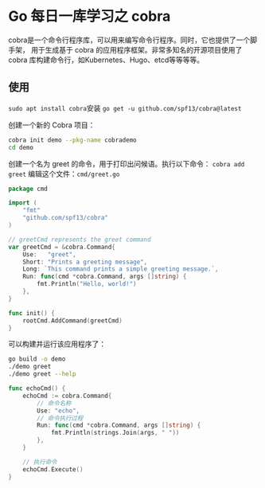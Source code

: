 # Go 每日一库学习之 cobra
cobra是一个命令行程序库，可以用来编写命令行程序。同时，它也提供了一个脚手架， 用于生成基于 cobra 的应用程序框架。非常多知名的开源项目使用了 cobra 库构建命令行，如Kubernetes、Hugo、etcd等等等等。

## 使用
`sudo apt install cobra`安装
`go get -u github.com/spf13/cobra@latest`

创建一个新的 Cobra 项目：
```bash
cobra init demo --pkg-name cobrademo
cd demo
```
创建一个名为 greet 的命令，用于打印出问候语。执行以下命令：
`cobra add greet`
编辑这个文件：`cmd/greet.go` 

```go
package cmd

import (
    "fmt"
    "github.com/spf13/cobra"
)

// greetCmd represents the greet command
var greetCmd = &cobra.Command{
    Use:   "greet",
    Short: "Prints a greeting message",
    Long: `This command prints a simple greeting message.`,
    Run: func(cmd *cobra.Command, args []string) {
        fmt.Println("Hello, world!")
    },
}

func init() {
    rootCmd.AddCommand(greetCmd)
}

```
可以构建并运行该应用程序了：
```bash
go build -o demo
./demo greet
./demo greet --help

```

```go
func echoCmd() {
	echoCmd := cobra.Command{
		// 命令名称
		Use: "echo",
		// 命令执行过程
		Run: func(cmd *cobra.Command, args []string) {
			fmt.Println(strings.Join(args, " "))
		},
	}

	// 执行命令
	echoCmd.Execute()
}
```

